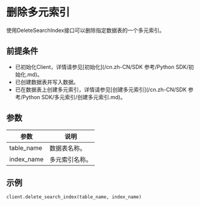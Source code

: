 # 删除多元索引

使用DeleteSearchIndex接口可以删除指定数据表的一个多元索引。

## 前提条件

-   已初始化Client，详情请参见[初始化](/cn.zh-CN/SDK 参考/Python SDK/初始化.md)。
-   已创建数据表并写入数据。
-   已在数据表上创建多元索引，详情请参见[创建多元索引](/cn.zh-CN/SDK 参考/Python SDK/多元索引/创建多元索引.md)。

## 参数

|参数|说明|
|--|--|
|table\_name|数据表名称。|
|index\_name|多元索引名称。|

## 示例

```
client.delete_search_index(table_name, index_name)
```

